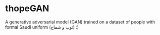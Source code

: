 # thopeGAN
A generative adversarial model (GAN) trained on a dataset of people with formal Saudi uniform (ثوب و شماخ) :)
